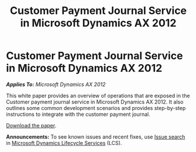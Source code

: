 ﻿---
title: Customer Payment Journal Service in Microsoft Dynamics AX 2012
TOCTitle: Customer Payment Journal Service in Microsoft Dynamics AX 2012
ms:assetid: 355aa550-10ea-4663-882d-bfedfe375e6b
ms:mtpsurl: https://technet.microsoft.com/en-us/library/JJ973038(v=AX.60)
ms:contentKeyID: 51649175
ms.date: 04/18/2014
mtps_version: v=AX.60
---

# Customer Payment Journal Service in Microsoft Dynamics AX 2012 


_**Applies To:** Microsoft Dynamics AX 2012_

This white paper provides an overview of operations that are exposed in the Customer payment journal service in Microsoft Dynamics AX 2012. It also outlines some common development scenarios and provides step-by-step instructions to integrate with the customer payment journal.

[Download the paper](http://go.microsoft.com/fwlink/?linkid=282346).

  
**Announcements:** To see known issues and recent fixes, use [Issue search](http://go.microsoft.com/fwlink/?linkid=389258) in [Microsoft Dynamics Lifecycle Services](http://go.microsoft.com/fwlink/?linkid=306505) (LCS).

